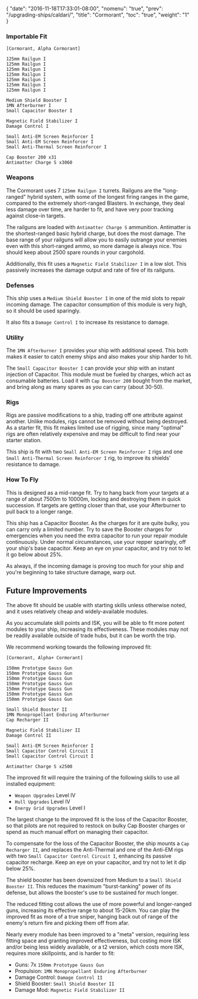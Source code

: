 {
  "date": "2016-11-18T17:33:01-08:00",
  "nomenu": "true",
  "prev": "/upgrading-ships/caldari/",
  "title": "Cormorant",
  "toc": "true",
  "weight": "1"
}

### Importable Fit
    [Cormorant, Alpha Cormorant]

    125mm Railgun I
    125mm Railgun I
    125mm Railgun I
    125mm Railgun I
    125mm Railgun I
    125mm Railgun I
    125mm Railgun I

    Medium Shield Booster I
    1MN Afterburner I
    Small Capacitor Booster I

    Magnetic Field Stabilizer I
    Damage Control I

    Small Anti-EM Screen Reinforcer I
    Small Anti-EM Screen Reinforcer I
    Small Anti-Thermal Screen Reinforcer I

    Cap Booster 200 x31
    Antimatter Charge S x3060

### Weapons

The Cormorant uses 7 `125mm Railgun I` turrets.
Railguns are the "long-ranged" hybrid system, with some of the longest firing ranges in the game,
compared to the extremely short-ranged Blasters.  In exchange, they deal less damage over time,
are harder to fit, and have very poor tracking against close-in targets.

The railguns are loaded with `Antimatter Charge S` ammunition.
Antimatter is the shortest-ranged basic hybrid charge, but does the most damage.
The base range of your railguns will allow you to easily outrange your enemies
even with this short-ranged ammo, so more damage is always nice.
You should keep about 2500 spare rounds in your cargohold.

Additionally, this fit uses a `Magnetic Field Stabilizer I` in a low slot.
This passively increases the damage output and rate of fire of its railguns.

### Defenses

This ship uses a `Medium Shield Booster I` in one of the mid slots to repair incoming damage.
The capacitor consumption of this module is very high, so it should be used sparingly.

It also fits a `Damage Control I` to increase its resistance to damage.

### Utility

The `1MN Afterburner I` provides your ship with additional speed. This both makes it easier to
catch enemy ships and also makes your ship harder to hit.

The `Small Capacitor Booster I` can provide your ship with an instant injection of Capacitor.
This module must be fueled by charges, which act as consumable batteries.  Load it with 
`Cap Booster 200` bought from the market, and bring along as many spares as you can carry (about 30-50).

### Rigs

Rigs are passive modifications to a ship, trading off one attribute against another.
Unlike modules, rigs cannot be removed without being destroyed. 
As a starter fit, this fit makes limited use of rigging, since many "optimal" rigs
are often relatively expensive and may be difficult to find near your starter station.

This ship is fit with two `Small Anti-EM Screen Reinforcer I` rigs and one
`Small Anti-Thermal Screen Reinforcer I` rig, to improve its shields' resistance to damage.

### How To Fly

This is designed as a mid-range fit.  Try to hang back from your targets
at a range of about 7500m to 10000m, locking and destroying them in quick succession.
If targets are getting closer than that, use your Afterburner
to pull back to a longer range.

This ship has a Capacitor Booster.  As the charges for it are quite bulky,
you can carry only a limited number.  Try to save the Booster charges for emergencies
when you need the extra capacitor to run your repair module continuously. 
Under normal circumstances, use your repper sparingly, off your ship's base capacitor.
Keep an eye on your capacitor, and try not to let it go below about 25%.

As always, if the incoming damage is proving too much for your ship
and you're beginning to take structure damage, warp out.

## Future Improvements

The above fit should be usable with starting skills unless otherwise noted,
and it uses relatively cheap and widely-available modules.  

As you accumulate skill points and ISK, you will be able to fit more potent
modules to your ship, increasing its effectiveness.  These modules may not be
readily available outside of trade hubs, but it can be worth the trip.

We recommend working towards the following improved fit:

    [Cormorant, Alpha+ Cormorant]

    150mm Prototype Gauss Gun
    150mm Prototype Gauss Gun
    150mm Prototype Gauss Gun
    150mm Prototype Gauss Gun
    150mm Prototype Gauss Gun
    150mm Prototype Gauss Gun
    150mm Prototype Gauss Gun

    Small Shield Booster II
    1MN Monopropellant Enduring Afterburner
    Cap Recharger II

    Magnetic Field Stabilizer II
    Damage Control II

    Small Anti-EM Screen Reinforcer I
    Small Capacitor Control Circuit I
    Small Capacitor Control Circuit I

    Antimatter Charge S x2500

The improved fit will require the training of the following skills to use all installed equipment:

* `Weapon Upgrades` Level IV
* `Hull Upgrades` Level IV
* `Energy Grid Upgrades` Level I

The largest change to the improved fit is the loss of the Capacitor Booster,
so that pilots are not required to restock on bulky Cap Booster charges or spend
as much manual effort on managing their capacitor.

To compensate for the loss of the Capacitor Booster, the ship mounts a `Cap Recharger II`,
and replaces the Anti-Thermal and one of the Anti-EM rigs with two `Small Capacitor Control Circuit I`, enhancing its passive capacitor recharge.  Keep an eye on your capacitor, and try
not to let it dip below 25%.

The shield booster has been downsized from Medium to a `Small Shield Booster II`.
This reduces the maximum "burst-tanking" power of its defense,
but allows the booster's use to be sustained for much longer.

The reduced fitting cost allows the use of more powerful and longer-ranged guns,
increasing its effective range to about 15-20km.  You can play the improved fit as
more of a true sniper, hanging back out of range of the enemy's return fire and
picking them off from afar.

Nearly every module has been improved to a "meta" version, requiring less fitting space
and granting improved effectiveness, but costing more ISK and/or being less widely available,
or a t2 version, which costs more ISK, requires more skillpoints, and is harder to fit:

 * Guns: 7x `150mm Prototype Gauss Gun`
 * Propulsion: `1MN Monopropellant Enduring Afterburner`
 * Damage Control: `Damage Control II`
 * Shield Booster: `Small Shield Booster II`
 * Damage Mod: `Magnetic Field Stabilizer II`
